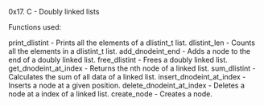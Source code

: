 0x17. C - Doubly linked lists

Functions used:

print_dlistint - Prints all the elements of a dlistint_t list.
dlistint_len - Counts all the elements in a dlistint_t list.
add_dnodeint_end - Adds a node to the end of a doubly linked list.
free_dlistint - Frees a doubly linked list.
get_dnodeint_at_index - Returns the nth node of a linked list.
sum_dlistint - Calculates the sum of all data of a linked list.
insert_dnodeint_at_index - Inserts a node at a given position.
delete_dnodeint_at_index - Deletes a node at a index of a linked list.
create_node - Creates a node.
